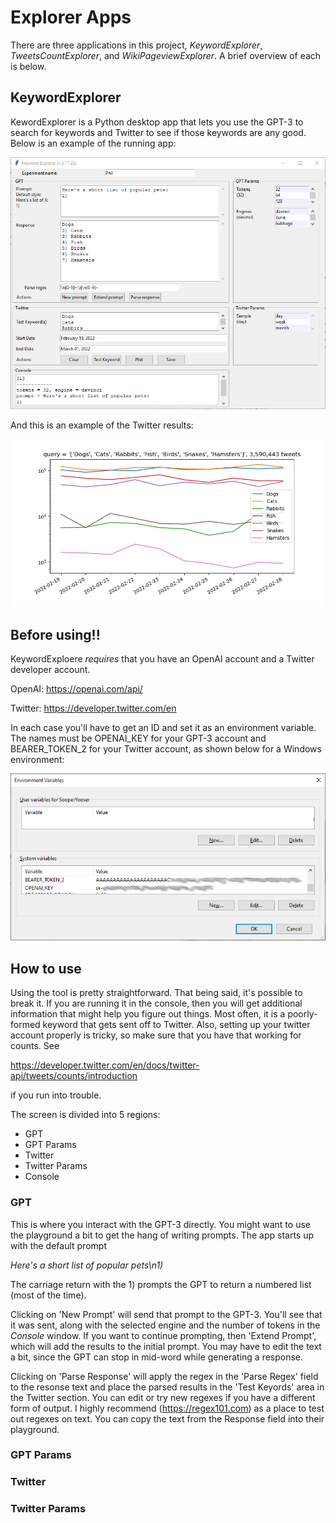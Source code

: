 Explorer Apps
====================================
There are three applications in this project, _KeywordExplorer_, _TweetsCountExplorer_, and _WikiPageviewExplorer_. A brief overview of each is below. 

## KeywordExplorer

KewordExplorer is a Python desktop app that lets you use the GPT-3 to search for keywords and Twitter to see if those keywords are any good. Below is an example of the running app:

![KeywordExporer](./images/app.png)

And this is an example of the Twitter results:

![Tweets for pets](./images/example_plot.png)

## Before using!!
KeywordExploere *requires* that you have an OpenAI account and a Twitter developer account.

OpenAI: https://openai.com/api/

Twitter: https://developer.twitter.com/en

In each case you'll have to get an ID and set it as an environment variable. The names must be OPENAI_KEY for your GPT-3 account and BEARER_TOKEN_2 for your Twitter account, as shown below for a Windows environment:

![Environment variables](./images/environment_vars.png)

## How to use

Using the tool is pretty straightforward. That being said, it's possible to break it. If you are running it in the console, then you will get additional information that might help you figure out things. Most often, it is a poorly-formed keyword that gets sent off to Twitter. Also, setting up your twitter account properly is tricky, so make sure that you have that working for counts. See 

https://developer.twitter.com/en/docs/twitter-api/tweets/counts/introduction

if you run into trouble.

The screen is divided into 5 regions:
- GPT
- GPT Params
- Twitter
- Twitter Params
- Console

### GPT
This is where you interact with the GPT-3 directly. You might want to use the playground a bit to get the hang of writing prompts. The app starts up with the default prompt 

_Here's a short list of popular pets\n1)_

The carriage return with the 1) prompts the GPT to return a numbered list (most of the time). 

Clicking on 'New Prompt' will send that prompt to the GPT-3. You'll see that it was sent, along with the selected engine and the number of tokens in the *Console* window. If you want to continue prompting, then 'Extend Prompt', which will add the results to the initial prompt. You may have to edit the text a bit, since the GPT can stop in mid-word while generating a response.

Clicking on 'Parse Response' will apply the regex in the 'Parse Regex' field to the resonse text and place the parsed results in the 'Test Keyords' area in the Twitter section. You can edit or try new regexes if you have a different form of output. I highly recommend (https://regex101.com) as a place to test out regexes on text. You can copy the text from the Response field into their playground.

### GPT Params

### Twitter

### Twitter Params
